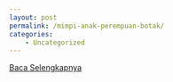 ```yaml
---
layout: post
permalink: /mimpi-anak-perempuan-botak/
categories:
    - Uncategorized
---
```


[Baca Selengkapnya](/10)